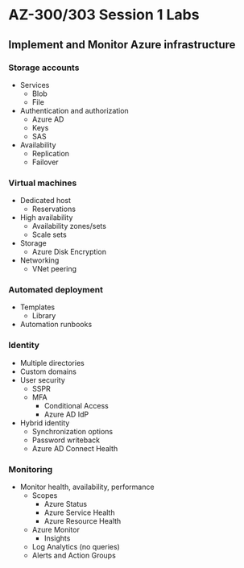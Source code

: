 # AZ-300/303 Session 1 Labs

## Implement and Monitor Azure infrastructure

### Storage accounts

  * Services
    * Blob
    * File
  * Authentication and authorization
    * Azure AD
    * Keys
    * SAS
  * Availability
    * Replication
    * Failover

### Virtual machines

  * Dedicated host
    * Reservations
  * High availability
    * Availability zones/sets
    * Scale sets
  * Storage
    * Azure Disk Encryption
  * Networking
    * VNet peering

### Automated deployment

  * Templates
    * Library
  * Automation runbooks

### Identity

  * Multiple directories
  * Custom domains
  * User security
    * SSPR
    * MFA
      * Conditional Access
      * Azure AD IdP
  * Hybrid identity
    * Synchronization options
    * Password writeback
    * Azure AD Connect Health

### Monitoring

  * Monitor health, availability, performance
    * Scopes
      * Azure Status
      * Azure Service Health
      * Azure Resource Health
    * Azure Monitor
      * Insights
    * Log Analytics (no queries)
    * Alerts and Action Groups
